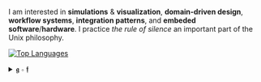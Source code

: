 I am interested in  __simulations__ & __visualization__, __domain-driven design__, __workflow systems__, __integration patterns__, and __embeded software__/__hardware__.
I practice *the rule of silence* an important part of the Unix philosophy.
 
[![Top Languages](https://github-readme-stats.vercel.app/api/top-langs/?username=groundf&langs_count=10&layout=compact&hide=html,css,jupyter%20notebook,batchfile,shell,smarty,dockerfile)](https://github.com/groundf/github-readme-stats)

<details>
  <summary>𝖌 ∘ 𝖋</summary>
  The 𝖌 ∘ 𝖋 is read as "g of f", "g after f", "g circle f", "g round f", "g about f", "g composed with f", "g following f", "f then g", or "g on f".
</details>


